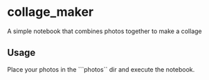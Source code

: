 # collage_maker
A simple notebook that combines photos together to make a collage

## Usage
Place your photos in the ```photos`` dir and execute the notebook.
